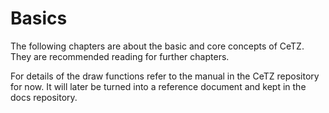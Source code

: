 # Basics
The following chapters are about the basic and core concepts of CeTZ. They are recommended reading for further chapters.

For details of the draw functions refer to the manual in the CeTZ repository for now. It will later be turned into a reference document and kept in the docs repository.